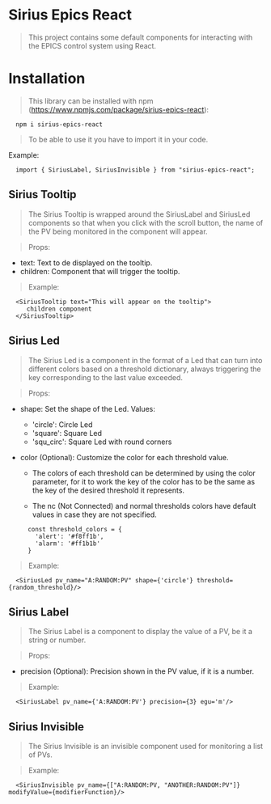 # Sirius Epics React

>This project contains some default components for interacting with the EPICS control system using React.

# Installation

>This library can be installed with npm (https://www.npmjs.com/package/sirius-epics-react):
```
  npm i sirius-epics-react
```

>To be able to use it you have to import it in your code.

Example:
```
  import { SiriusLabel, SiriusInvisible } from "sirius-epics-react";
```

## Sirius Tooltip

>The Sirius Tooltip is wrapped around the SiriusLabel and SiriusLed components so that when you click with the scroll button, the name of the PV being monitored in the component will appear.

>Props:
- text: Text to de displayed on the tooltip.
- children: Component that will trigger the tooltip.

>Example:
```
  <SiriusTooltip text="This will appear on the tooltip">
     children component
  </SiriusTooltip>
```

## Sirius Led

>The Sirius Led is a component in the format of a Led that can turn into different colors based on a threshold dictionary, always triggering the key corresponding to the last value exceeded.

>Props:
- shape: Set the shape of the Led. Values:
  * 'circle': Circle Led
  * 'square': Square Led
  * 'squ_circ': Square Led with round corners

- color (Optional): Customize the color for each threshold value.

  * The colors of each threshold can be determined by using the color parameter, for it to work the key of the color has to be the same as the key of the desired threshold it represents.

  * The nc (Not Connected) and normal thresholds colors have default values in case they are not specified.

  ```
    const threshold_colors = {
      'alert': '#f8ff1b',
      'alarm': '#ff1b1b'
    }
  ```

>Example:
```
  <SiriusLed pv_name="A:RANDOM:PV" shape={'circle'} threshold={random_threshold}/>
```

## Sirius Label

>The Sirius Label is a component to display the value of a PV, be it a string or number.

>Props:
- precision (Optional): Precision shown in the PV value, if it is a number.

>Example:
```
  <SiriusLabel pv_name={'A:RANDOM:PV'} precision={3} egu='m'/>
```

## Sirius Invisible

>The Sirius Invisible is an invisible component used for monitoring a list of PVs.

>Example:
```
  <SiriusInvisible pv_name={["A:RANDOM:PV, "ANOTHER:RANDOM:PV"]} modifyValue={modifierFunction}/>
```
